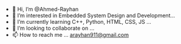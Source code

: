- 👋 Hi, I’m @Ahmed-Rayhan
- 👀 I’m interested in Embedded System Design and Development...
- 🌱 I’m currently learning C++, Python, HTML, CSS, JS ...
- 💞️ I’m looking to collaborate on ...
- 📫 How to reach me ... arayhan911@gmail.com

<!---
Ahmed-Rayhan/Ahmed-Rayhan is a ✨ special ✨ repository because its `README.md` (this file) appears on your GitHub profile.
You can click the Preview link to take a look at your changes.
--->
